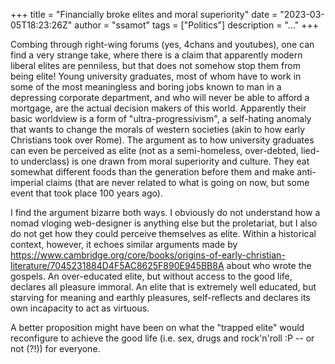 +++
title = "Financially broke elites and moral superiority"
date = "2023-03-05T18:23:26Z"
author = "ssamot"
tags = ["Politics"]
description = "..."
+++

Combing through right-wing forums (yes, 4chans and youtubes), one can find a very strange take, where there is a claim that apparently modern liberal elites are penniless, but that does not somehow stop them from being elite! Young university graduates, most of whom have to work in some of the most meaningless and boring jobs known to man in a depressing corporate department, and who will never be able to afford a mortgage, are the actual decision makers of this world. Apparently their basic worldview is a form of "ultra-progressivism", a self-hating anomaly that wants to change the morals of western societies (akin to how early Christians took over Rome). The argument as to how university graduates can even be perceived as elite (not as a semi-homeless, over-debted, lied-to underclass) is one drawn from moral superiority and culture. They eat somewhat different foods than the generation before them and make anti-imperial claims (that are never related to what is going on now, but some event that took place 100 years ago). 

I find the argument bizarre both ways. I obviously do not understand how a nomad vloging web-designer is anything else but the proletariat, but I also do not get how they could perceive themselves as elite. Within a historical context, however, it echoes similar arguments made by https://www.cambridge.org/core/books/origins-of-early-christian-literature/7045231884D4F5AC8625F890E945BB8A about who wrote the gospels. An over-educated elite, but without access to the good life, declares all pleasure immoral. An elite that is extremely well educated, but starving for meaning and earthly pleasures, self-reflects and declares its own incapacity to act as virtuous. 

A better proposition might have been on what the "trapped elite" would reconfigure to achieve the good life (i.e. sex, drugs and rock'n'roll :P -- or not (?!)) for everyone.
